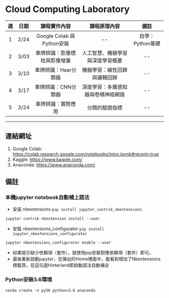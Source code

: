 # Cloud Computing Laboratory
 
| 週 | 日期 | 課程實作內容 | 課程原理內容 | 備註 |
| :----: | :----: | :----: | :----: | :----: | 
| 1 | 2/24 | Google Colab 與 Python安裝 | -- | 自學：Python基礎 | 
| 2 | 3/03 | 車牌辨識：影像標柱與影像增量 | 人工智慧、機器學習與深度學習概要 | -- |
| 3 | 3/10 | 車牌辨識：Haar分類器 | 機器學習：線性回歸與邏輯回歸 | -- |
| 4 | 3/17 | 車牌辨識：CNN分類器 | 深度學習：多層感知器與卷積神經網路 | -- |
| 5 | 3/24 | 車牌辨識：實際應用 | 分類的驗證指標 | -- |

---
## 連結網址
1. Google Colab: https://colab.research.google.com/notebooks/intro.ipynb#recent=true
2. Kaggle: https://www.kaggle.com/
3. Anaconda: https://www.anaconda.com/

## 備註
### 本機jupyter notebook自動補上語法
* 安装 nbextensions
`pip install jupyter_contrib_nbextensions`

`jupyter contrib nbextension install --user`

* 安裝 nbextensions_configurator
`pip install jupyter_nbextensions_configurator`

`jupyter nbextensions_configurator enable --user`

* 如果提示缺少依賴項（套件），就使用pip安裝對應依賴項（套件）即可。
* 最後重新啟動jupyter，在彈出的Home裡面中，能看到增加了Nbextensions標籤頁，在這勾選Hinterland即啟動語法自動補全

### Python安裝3.6環境
`conda create -n py36 python=3.6 anaconda`
